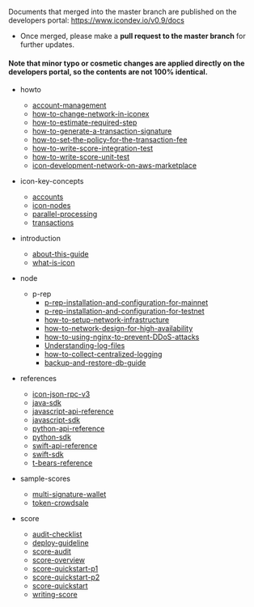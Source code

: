 
Documents that merged into the master branch are published on the developers portal: https://www.icondev.io/v0.9/docs
- Once merged, please make a **pull request to the master branch** for further updates. 

#### Note that minor typo or cosmetic changes are applied directly on the developers portal, so the contents are not 100% identical.

 
- howto
	- [account-management](./howto/account-management.md)
	- [how-to-change-network-in-iconex](./howto/how-to-change-network-in-iconex.md)
	- [how-to-estimate-required-step](./howto/how-to-estimate-required-step.md)
	- [how-to-generate-a-transaction-signature](./howto/how-to-generate-a-transaction-signature.md)
	- [how-to-set-the-policy-for-the-transaction-fee](./howto/how-to-set-the-policy-for-the-transaction-fee.md)
	- [how-to-write-score-integration-test](./howto/how-to-write-score-integration-test.md)
	- [how-to-write-score-unit-test](./howto/how-to-write-score-unit-test.md)
	- [icon-development-network-on-aws-marketplace](./howto/icon-development-network-on-aws-marketplace.md)
- icon-key-concepts
	- [accounts](./icon-key-concepts/accounts.md)
	- [icon-nodes](./icon-key-concepts/icon-nodes.md)
	- [parallel-processing](./icon-key-concepts/parallel-processing.md)
	- [transactions](./icon-key-concepts/transactions.md)
- introduction
	- [about-this-guide](./introduction/about-this-guide.md)
	- [what-is-icon](./introduction/what-is-icon.md)
- node
	- p-rep		
		- [p-rep-installation-and-configuration-for-mainnet](./node/p-rep/p-rep-installation-and-configuration-for-mainnet.md)
		- [p-rep-installation-and-configuration-for-testnet](./node/p-rep/p-rep-installation-and-configuration-for-testnet.md)				
	    - [how-to-setup-network-infrastructure](./node/p-rep/how-to-setup-network-infrastructure.md)
		- [how-to-network-design-for-high-availability](./node/p-rep/how-to-network-design-for-high-availability.md)
		- [how-to-using-nginx-to-prevent-DDoS-attacks](./node/p-rep/how-to-using-nginx-to-prevent-DDoS-attacks.md)		
		- [Understanding-log-files](./node/p-rep/Understanding-log-files.md)
		- [how-to-collect-centralized-logging](./node/p-rep/how-to-collect-centralized-logging.md)
		- [backup-and-restore-db-guide](./node/p-rep/backup-and-restore-db-guide.md)

- references
	- [icon-json-rpc-v3](./references/icon-json-rpc-v3.md)
	- [java-sdk](./references/java-sdk.md)
	- [javascript-api-reference](./references/javascript-api-reference.md)
	- [javascript-sdk](./references/javascript-sdk.md)
	- [python-api-reference](./references/python-api-reference.md)
	- [python-sdk](./references/python-sdk.md)
	- [swift-api-reference](./references/swift-api-reference.md)
	- [swift-sdk](./references/swift-sdk.md)
	- [t-bears-reference](./references/t-bears-reference.md)
- sample-scores
	- [multi-signature-wallet](./sample-scores/multi-signature-wallet.md)
	- [token-crowdsale](./sample-scores/token-crowdsale.md)
- score
	- [audit-checklist](./score/audit-checklist.md)
	- [deploy-guideline](./score/deploy-guideline.md)
	- [score-audit](./score/score-audit.md)
	- [score-overview](./score/score-overview.md)
	- [score-quickstart-p1](./score/score-quickstart-p1.md)
	- [score-quickstart-p2](./score/score-quickstart-p2.md)
	- [score-quickstart](./score/score-quickstart.md)
	- [writing-score](./score/writing-score.md)
